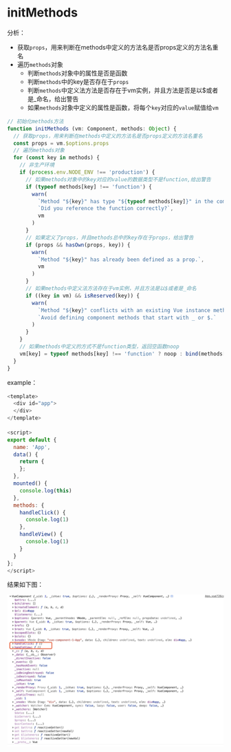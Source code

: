 # initMethods

分析：

* 获取`props`，用来判断在methods中定义的方法名是否props定义的方法名重名
* 遍历`methods`对象
    * 判断`methods`对象中的属性是否是函数
    * 判断`methods`中的key是否存在于`props`
    * 判断`methods`中定义法方法是否存在于vm实例，并且方法是否是以$或者是_命名，给出警告
    * 如果`methods`对象中定义的属性是函数，将每个`key`对应的`value`赋值给`vm`

```javascript
// 初始化methods方法
function initMethods (vm: Component, methods: Object) {
  // 获取props，用来判断在methods中定义的方法名是否props定义的方法名重名
  const props = vm.$options.props
  // 遍历methods对象
  for (const key in methods) {
    // 非生产环境
    if (process.env.NODE_ENV !== 'production') {
      // 如果methods对象中的key对应的value的数据类型不是function,给出警告
      if (typeof methods[key] !== 'function') {
        warn(
          `Method "${key}" has type "${typeof methods[key]}" in the component definition. ` +
          `Did you reference the function correctly?`,
          vm
        )
      }
      // 如果定义了props，并且methods总中的key存在于props，给出警告
      if (props && hasOwn(props, key)) {
        warn(
          `Method "${key}" has already been defined as a prop.`,
          vm
        )
      }
      // 如果methods中定义法方法存在于vm实例，并且方法是以$或者是_命名
      if ((key in vm) && isReserved(key)) {
        warn(
          `Method "${key}" conflicts with an existing Vue instance method. ` +
          `Avoid defining component methods that start with _ or $.`
        )
      }
    }
    // 如果methods中定义的方式不是function类型，返回空函数noop
    vm[key] = typeof methods[key] !== 'function' ? noop : bind(methods[key], vm)
  }
}
```

example：

``` javascript
<template>
  <div id="app">
  </div>
</template>

<script>
export default {
  name: 'App',
  data() {
    return {
    };
  },
  mounted() {
    console.log(this)
  },
  methods: {
    handleClick() {
      console.log(1)
    },
    handleView() {
      console.log(1)
    }
  }
};
</script>

```

结果如下图：

<img src="./images/initMethods.jpg"/>